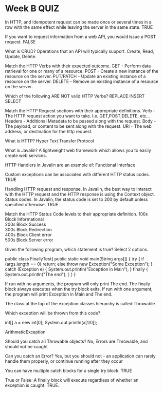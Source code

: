 # Week B QUIZ

In HTTP, and Idempotent request can be made once or several times in a row with the same effect while leaving the server in the same state.
TRUE

If you want to request information from a web API, you would issue a POST request.
FALSE

What is CRUD?
Operations that an API will typically support. Create, Read, Update, Delete.

Match the HTTP Verbs with their expected outcome.
GET - Perform data retrieval for one or many of a resource.
POST - Create a new instance of the resource on the server.
PUT/PATCH - Update an existing instance of a resource on the server.
DELETE - Remove an existing instance of a resource on the server.

Which of the following ARE NOT valid HTTP Verbs?
REPLACE
INSERT
SELECT

Match the HTTP Request sections with their appropriate definitions.
Verb - The HTTP request action you want to take. I.e. GET,POST,DELETE, etc...
Headers - Additional Metadata to be passed along with the request.
Body - The payload, or content to be sent along with the request.
URI - The web address, or destination for the http request.

What is HTTP?
Hyper Text Transfer Protocol

What is Javalin?
A lightweight web framework which allows you to easily create web services.

HTTP Handlers in Javalin are an example of:
Functional Interface

Custom exceptions can be associated with different HTTP status codes.
TRUE

Handling HTTP request and response. In Javalin, the best way to interact with the HTTP request and the HTTP response is using the
Context object.
Status codes. In Javalin, the status code is set to 200 by default unless specified otherwise.
TRUE

Match the HTTP Status Code levels to their appropriate definition.
100s Block     Informational  
200s Block     Success    
300s Block     Redirection     
400s Block     Client error     
500s Block     Server error    

Given the following program, which statement is true? Select 2 options.
    
public class FinallyTest{
    public static void main(String args[]) {
        try {
            if (args.length == 0)
                return;
            else
                throw new Exception("Some Exception");
        } catch (Exception e) {
           System.out.println("Exception in Main");
       } finally {
         System.out.println("The end");
       }
   }
}


If run with no arguments, the program will only print The end. The finally block always executes when the try block exits.
If run with one argument, the program will print Exception in Main and The end.

The class at the top of the exception classes hierarchy is called
Throwable


Which exception will be thrown from this code?

int[] a = new int[0];
System.out.println(a[1/0]);


ArithmeticException

Should you catch all Throwable objects?
No, Errors are Throwable, and should not be caught

Can you catch an Error?
Yes, but you should not - an application can rarely handle them properly, or continue running after they occur

You can have multiple catch blocks for a single try block.
TRUE

True or False: A finally block will execute regardless of whether an exception is caught.
TRUE.

